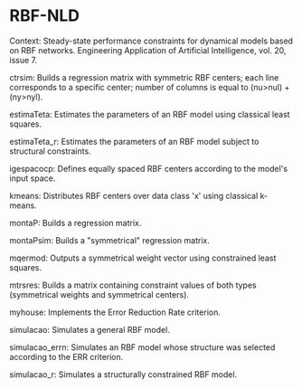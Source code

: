 # RBF-NLD

Context: Steady-state performance constraints for dynamical models based on RBF networks. Engineering Application of Artificial Intelligence, vol. 20, issue 7.

ctrsim: Builds a regression matrix with symmetric RBF centers; each line corresponds to a specific center; number of columns is equal to (nu>nul) + (ny>nyl).

estimaTeta: Estimates the parameters of an RBF model using classical least squares.

estimaTeta_r: Estimates the parameters of an RBF model subject to structural constraints.

igespacocp: Defines equally spaced RBF centers according to the model's input space.

kmeans: Distributes RBF centers over data class 'x' using classical k-means. 

montaP: Builds a regression matrix.

montaPsim: Builds a "symmetrical" regression matrix.

mqermod: Outputs a symmetrical weight vector using constrained least squares.

mtrsres: Builds a matrix containing constraint values of both types (symmetrical weights and symmetrical centers).  

myhouse: Implements the Error Reduction Rate criterion.

simulacao: Simulates a general RBF model.

simulacao_errn: Simulates an RBF model whose structure was selected according to the ERR criterion.

simulacao_r: Simulates a structurally constrained RBF model.


